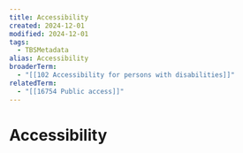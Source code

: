 ```yaml
---
title: Accessibility
created: 2024-12-01
modified: 2024-12-01
tags:
  - TBSMetadata
alias: Accessibility
broaderTerm:
  - "[[102 Accessibility for persons with disabilities]]"
relatedTerm:
  - "[[16754 Public access]]"
---
```

# Accessibility
